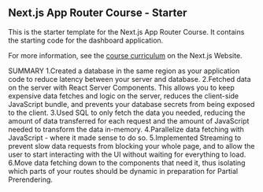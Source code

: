 ## Next.js App Router Course - Starter

This is the starter template for the Next.js App Router Course. It contains the starting code for the dashboard application.

For more information, see the [course curriculum](https://nextjs.org/learn) on the Next.js Website.


SUMMARY
1.Created a database in the same region as your application code to reduce latency between your server and database.
2.Fetched data on the server with React Server Components. This allows you to keep expensive data fetches and logic on the server, reduces the client-side JavaScript bundle, and prevents your database secrets from being exposed to the client.
3.Used SQL to only fetch the data you needed, reducing the amount of data transferred for each request and the amount of JavaScript needed to transform the data in-memory.
4.Parallelize data fetching with JavaScript - where it made sense to do so.
5.Implemented Streaming to prevent slow data requests from blocking your whole page, and to allow the user to start interacting with the UI without waiting for everything to load.
6.Move data fetching down to the components that need it, thus isolating which parts of your routes should be dynamic in preparation for Partial Prerendering.
